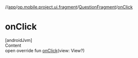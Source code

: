 //[app](../../../index.md)/[op.mobile.project.ui.fragment](../index.md)/[QuestionFragment](index.md)/[onClick](on-click.md)



# onClick  
[androidJvm]  
Content  
open override fun [onClick](on-click.md)(view: View?)  



